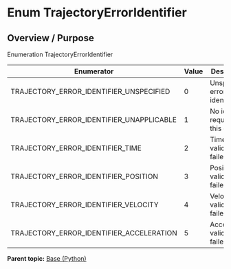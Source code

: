 # Enum TrajectoryErrorIdentifier

## Overview / Purpose

Enumeration TrajectoryErrorIdentifier

|Enumerator|Value|Description|
|----------|-----|-----------|
|TRAJECTORY\_ERROR\_IDENTIFIER\_UNSPECIFIED|0|Unspecified error identifier|
|TRAJECTORY\_ERROR\_IDENTIFIER\_UNAPPLICABLE|1|No identifier required for this error|
|TRAJECTORY\_ERROR\_IDENTIFIER\_TIME|2|Time validation failed|
|TRAJECTORY\_ERROR\_IDENTIFIER\_POSITION|3|Position validation failed|
|TRAJECTORY\_ERROR\_IDENTIFIER\_VELOCITY|4|Velocity validation failed|
|TRAJECTORY\_ERROR\_IDENTIFIER\_ACCELERATION|5|Acceleration validation failed|

**Parent topic:** [Base \(Python\)](../../summary_pages/Base.md)

